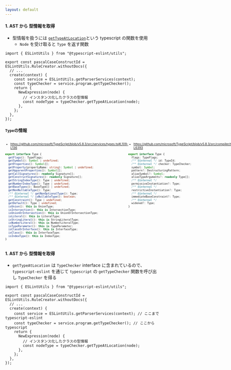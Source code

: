 ```yaml
---
layout: default
---
```


<style scoped>
.slidev-vclick-hidden {
  display: none;
}
.small-code {
  margin-top: 10px;
  font-size: 10px !important;
  display: flex;
  justify-content: space-between;
  .slidev-code {
    font-size: 0.55rem !important;
    line-height: 1rem !important;
    width: 95% !important;
    height: 1000px
  }
}
</style>

<div class="_bullet" v-click="[0]">

#### 1. AST から 型情報を取得

- 型情報を扱うには [`getTypeAtLocation`](https://github.com/microsoft/TypeScript/blob/v5.8.2/src/compiler/types.ts#L5160)という typescript の関数を使用
  - `Node` を受け取ると `Type` を返す関数

```ts{10,11}
import { ESLintUtils } from "@typescript-eslint/utils";

export const pascalCaseConstructId = ESLintUtils.RuleCreator.withoutDocs({
  // ...
  create(context) {
    const service = ESLintUtils.getParserServices(context);
    const typeChecker = service.program.getTypeChecker();
    return {
      NewExpression(node) {
        // インスタンス化したクラスの型情報
        const nodeType = typeChecker.getTypeAtLocation(node);
      },
    };
  },
});
```

</div>

<div v-click="[1]">

#### `Type`の情報

<div class="small-code">

<div>

- https://github.com/microsoft/TypeScript/blob/v5.8.3/src/services/types.ts#L109-L136

```ts
export interface Type {
  getFlags(): TypeFlags;
  getSymbol(): Symbol | undefined;
  getProperties(): Symbol[];
  getProperty(propertyName: string): Symbol | undefined;
  getApparentProperties(): Symbol[];
  getCallSignatures(): readonly Signature[];
  getConstructSignatures(): readonly Signature[];
  getStringIndexType(): Type | undefined;
  getNumberIndexType(): Type | undefined;
  getBaseTypes(): BaseType[] | undefined;
  getNonNullableType(): Type;
  /** @internal */ getNonOptionalType(): Type;
  /** @internal */ isNullableType(): boolean;
  getConstraint(): Type | undefined;
  getDefault(): Type | undefined;
  isUnion(): this is UnionType;
  isIntersection(): this is IntersectionType;
  isUnionOrIntersection(): this is UnionOrIntersectionType;
  isLiteral(): this is LiteralType;
  isStringLiteral(): this is StringLiteralType;
  isNumberLiteral(): this is NumberLiteralType;
  isTypeParameter(): this is TypeParameter;
  isClassOrInterface(): this is InterfaceType;
  isClass(): this is InterfaceType;
  isIndexType(): this is IndexType;
}

```

</div>

<div>

- https://github.com/microsoft/TypeScript/blob/v5.8.3/src/compiler/types.ts#L6377-L6393

```ts
export interface Type {
  flags: TypeFlags;
  /** @internal */ id: TypeId;
  /** @internal */ checker: TypeChecker;
  symbol: Symbol;
  pattern?: DestructuringPattern;
  aliasSymbol?: Symbol;
  aliasTypeArguments?: readonly Type[];
  /** @internal */
  permissiveInstantiation?: Type;
  /** @internal */
  restrictiveInstantiation?: Type;
  /** @internal */
  immediateBaseConstraint?: Type;
  /** @internal */
  widened?: Type;
}
```

</div>

</div>

</div>

<div class="_bullet" v-click="2">

#### 1. AST から 型情報を取得

- `getTypeAtLocation` は `TypeChecker` interface に含まれているので、`typescript-eslint` を通じて `typescript` の `getTypeChecker` 関数を呼び出し `TypeChecker` を得る

```ts{6,7}
import { ESLintUtils } from "@typescript-eslint/utils";

export const pascalCaseConstructId = ESLintUtils.RuleCreator.withoutDocs({
  // ...
  create(context) {
    const service = ESLintUtils.getParserServices(context); // ここまで typescript-eslint
    const typeChecker = service.program.getTypeChecker(); // ここから typescript
    return {
      NewExpression(node) {
        // インスタンス化したクラスの型情報
        const nodeType = typeChecker.getTypeAtLocation(node);
      },
    };
  },
});
```

</div>
